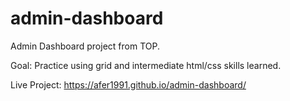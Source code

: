 # admin-dashboard

Admin Dashboard project from TOP.

Goal: Practice using grid and intermediate html/css skills learned.

Live Project: https://afer1991.github.io/admin-dashboard/